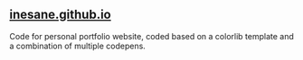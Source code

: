 ## [inesane.github.io](inesane.github.io)

Code for personal portfolio website, coded based on a colorlib template and a combination of multiple codepens.